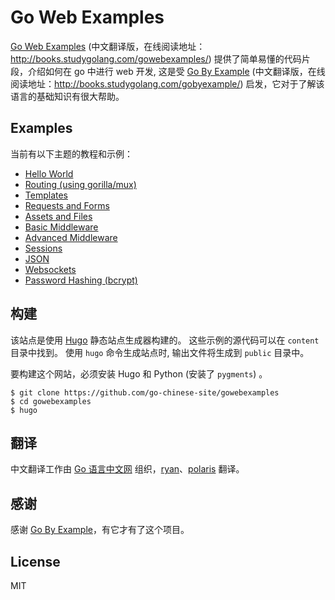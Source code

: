 # Go Web Examples

[Go Web Examples](https://gowebexamples.com/) (中文翻译版，在线阅读地址：http://books.studygolang.com/gowebexamples/)
提供了简单易懂的代码片段，介绍如何在 go 中进行 web 开发, 这是受 [Go By Example](http://gobyexample.com/) (中文翻译版，在线阅读地址：http://books.studygolang.com/gobyexample/) 启发，它对于了解该语言的基础知识有很大帮助。

## Examples

当前有以下主题的教程和示例：

- [Hello World](http://books.studygolang.com/gowebexamples/hello-world/)
- [Routing (using gorilla/mux)](http://books.studygolang.com/gowebexamples/routes-using-gorilla-mux/)
- [Templates](http://books.studygolang.com/gowebexamples/templates/)
- [Requests and Forms](http://books.studygolang.com/gowebexamples/forms/)
- [Assets and Files](http://books.studygolang.com/gowebexamples/static-files/)
- [Basic Middleware](http://books.studygolang.com/gowebexamples/basic-middleware/)
- [Advanced Middleware](http://books.studygolang.com/gowebexamples/advanced-middleware/)
- [Sessions](http://books.studygolang.com/gowebexamples/sessions/)
- [JSON](http://books.studygolang.com/gowebexamples/json/)
- [Websockets](http://books.studygolang.com/gowebexamples/websockets/)
- [Password Hashing (bcrypt)](http://books.studygolang.com/gowebexamples/password-hashing/)

## 构建

该站点是使用 [Hugo](https://github/spf13/hugo) 静态站点生成器构建的。
这些示例的源代码可以在 `content` 目录中找到。
使用 `hugo` 命令生成站点时, 输出文件将生成到 `public` 目录中。

要构建这个网站，必须安装 Hugo 和 Python (安装了 `pygments`) 。

```console
$ git clone https://github.com/go-chinese-site/gowebexamples
$ cd gowebexamples
$ hugo
```

## 翻译

中文翻译工作由 [Go 语言中文网](https://studygolang.com) 组织，[ryan](https://github.com/ryan-bin)、[polaris](https://github.com/polaris1119) 翻译。

## 感谢

感谢 [Go By Example](https://gobyexample.com/)，有它才有了这个项目。

## License

MIT

